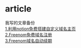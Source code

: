 # article
我写的文章备份  
[1.利用notion免费搭建自定义域名主页](https://github.com/bieb13/article/blob/main/notioncustomizepases.md)  
[2.Freenom免费域名注册](https://github.com/bieb13/article/blob/main/freenom.md)  
[3.Freenom域名自动续期](https://github.com/bieb13/article/blob/main/freenomrevew.md)
